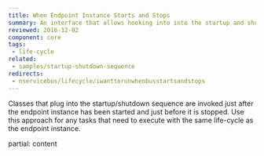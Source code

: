 ```yaml
---
title: When Endpoint Instance Starts and Stops
summary: An interface that allows hooking into into the startup and shutdown sequence of an endpoint instance.
reviewed: 2016-12-02
component: core
tags:
 - life-cycle
related:
 - samples/startup-shutdown-sequence
redirects:
 - nservicebus/lifecycle/iwanttorunwhenbusstartsandstops
---
```



Classes that plug into the startup/shutdown sequence are invoked just after the endpoint instance has been started and just before it is stopped. Use this approach for any tasks that need to execute with the same life-cycle as the endpoint instance.


partial: content